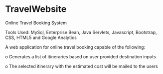 # TravelWebsite
Online Travel Booking System 

Tools Used: MySql, Enterprise Bean, Java Servlets, Javascript, Bootstrap, CSS, HTML5 and Google Analytics


A web application for online travel booking capable of the following:


o	Generates a list of itineraries based on user provided destination inputs


o	The selected itinerary with the estimated cost will be mailed to the users
